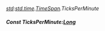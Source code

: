 _[std](../../modules/std/std-module.md):[std.time](../../modules/std/std-time.md).[TimeSpan](../../modules/std/std-time-timespan.md).TicksPerMinute_
##### Const TicksPerMinute:[Long](../../modules/wonkey/wonkey-types-long.md)
